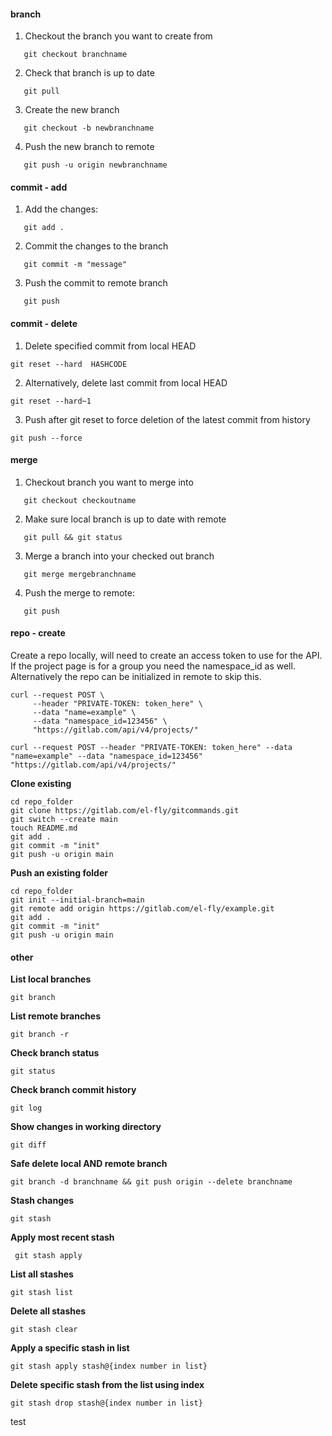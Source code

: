 #### **branch**

1. Checkout the branch you want to create from

```
   git checkout branchname
```

2. Check that branch is up to date

```
   git pull
```

3. Create the new branch

```
   git checkout -b newbranchname
```

4. Push the new branch to remote

```
   git push -u origin newbranchname
```

#### **commit - add**

1. Add the changes:

```
   git add .
```

2. Commit the changes to the branch

```
   git commit -m "message"
```

3. Push the commit to remote branch

```
   git push
```

#### **commit - delete**

1. Delete specified commit from local HEAD

```
git reset --hard  HASHCODE
```

2. Alternatively, delete last commit from local HEAD

```
git reset --hard~1
```

3. Push after git reset to force deletion of the latest commit from history

```
git push --force
```

#### **merge**

1. Checkout branch you want to merge into

```
   git checkout checkoutname
```

2. Make sure local branch is up to date with remote

```
   git pull && git status
```

3. Merge a branch into your checked out branch

```
   git merge mergebranchname
```

4. Push the merge to remote:

```
   git push
```

#### **repo - create**

Create a repo locally, will need to create an access token to use for the API. If the project page is for a group you need the namespace_id as well. Alternatively the repo can be initialized in remote to skip this.

```
curl --request POST \
     --header "PRIVATE-TOKEN: token_here" \
     --data "name=example" \
     --data "namespace_id=123456" \
     "https://gitlab.com/api/v4/projects/"
```

```
curl --request POST --header "PRIVATE-TOKEN: token_here" --data "name=example" --data "namespace_id=123456" "https://gitlab.com/api/v4/projects/"
```

**Clone existing**

```
cd repo_folder
git clone https://gitlab.com/el-fly/gitcommands.git
git switch --create main
touch README.md
git add .
git commit -m "init"
git push -u origin main
```

**Push an existing folder**

```
cd repo_folder
git init --initial-branch=main
git remote add origin https://gitlab.com/el-fly/example.git
git add .
git commit -m "init"
git push -u origin main
```

#### **other**

**List local branches**

```
git branch
```

**List remote branches**

```
git branch -r
```

**Check branch status**

```
git status
```

**Check branch commit history**

```
git log
```

**Show changes in working directory**

```
git diff
```

**Safe delete local AND remote branch**

```
git branch -d branchname && git push origin --delete branchname
```

**Stash changes**

```
git stash
```

**Apply most recent stash**

```
 git stash apply
```

**List all stashes**

```
git stash list
```

**Delete all stashes**

```
git stash clear
```

**Apply a specific stash in list**

```
git stash apply stash@{index number in list}
```

**Delete specific stash from the list using index**

```
git stash drop stash@{index number in list}
```

test
